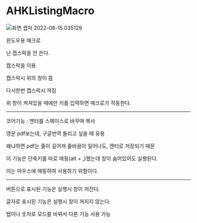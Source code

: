 # AHKListingMacro

![화면 캡처 2022-08-15 035129](https://user-images.githubusercontent.com/72921481/185234101-94c2b81e-3c9b-4ffd-bb22-7e354bf41c33.jpg)

윈도우용 매크로

난 캡스락을 안 쓴다.

캡스락을 이용.

캡스락시 위의 창이 뜸

다시한번 캡스락시 꺼짐

위 창이 켜져있을 때에만 키를 입력하면 매크로가 작동한다.

-----------------------------------------

코어기능 : 엔터를 스페이스로 바꾸며 복사

영문 pdf보는데, 구글번역 돌리고 싶을 때 유용

왜냐하면 pdf는 줄이 길어져 줄바꿈이 일어나도, 엔터로 저장되기 때문

이 기능은 단축키를 따로 매핑(alt + ,)했는데 창이 숨어있어도 실행된다.

이는 마우스에 매핑하여 사용하기 위함이다.

----------------------------------------------------

버튼으로 표시된 기능은 실행시 창이 꺼진다.

글자로 표시된 기능은 실행시 창이 꺼지지 않는다.

탭이나 숫자로 모드를 바꿔서 다른 기능 사용 가능
